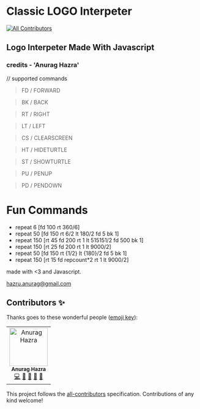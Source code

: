 # Classic LOGO Interpeter
[![All Contributors](https://img.shields.io/badge/all_contributors-1-orange.svg?style=flat-square)](#contributors)

## Logo Interpeter Made With Javascript

### credits - 'Anurag Hazra'

// supported commands

> FD / FORWARD

> BK / BACK

> RT / RIGHT

> LT / LEFT
 
> CS / CLEARSCREEN

> HT / HIDETURTLE

> ST / SHOWTURTLE

> PU / PENUP

> PD / PENDOWN


# Fun Commands
* repeat 6 [fd 100 rt 360/6]
* repeat 50 [fd 150 rt 6/2 lt 180/2 fd 5 bk 1]
* repeat 150 [rt 45 fd 200 rt 1 lt 515151/2 fd 500 bk 1]
* repeat 150 [rt 25 fd 200 rt 1 lt 9000/2]
* repeat 50 [fd 150 rt {1/2} lt {180}/2 fd 5 bk 1]
* repeat 150 [rt 15 fd repcount*2 rt 1 lt 9000/2]


made with <3 and Javascript.

hazru.anurag@gmail.com

## Contributors ✨

Thanks goes to these wonderful people ([emoji key](https://allcontributors.org/docs/en/emoji-key)):

<!-- ALL-CONTRIBUTORS-LIST:START - Do not remove or modify this section -->
<!-- prettier-ignore -->
<table>
  <tr>
    <td align="center"><a href="http://anuraghazra.github.io"><img src="https://avatars3.githubusercontent.com/u/35374649?v=4" width="100px;" alt="Anurag Hazra"/><br /><sub><b>Anurag Hazra</b></sub></a><br /><a href="https://github.com/anuraghazra/classicLogo/commits?author=anuraghazra" title="Code">💻</a> <a href="https://github.com/anuraghazra/classicLogo/commits?author=anuraghazra" title="Documentation">📖</a> <a href="#tool-anuraghazra" title="Tools">🔧</a> <a href="#maintenance-anuraghazra" title="Maintenance">🚧</a> <a href="#ideas-anuraghazra" title="Ideas, Planning, & Feedback">🤔</a></td>
  </tr>
</table>

<!-- ALL-CONTRIBUTORS-LIST:END -->

This project follows the [all-contributors](https://github.com/all-contributors/all-contributors) specification. Contributions of any kind welcome!